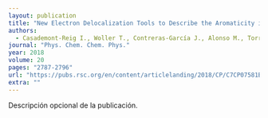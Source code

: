 ```yaml
---
layout: publication
title: "New Electron Delocalization Tools to Describe the Aromaticity in Porphyrinoids"
authors:
  - Casademont-Reig I., Woller T., Contreras-García J., Alonso M., Torrent-Sucarrat M., Matito E.
journal: "Phys. Chem. Chem. Phys."
year: 2018
volume: 20
pages: "2787-2796"
url: "https://pubs.rsc.org/en/content/articlelanding/2018/CP/C7CP07581B#!divAbstract"
extra: ""
---
```


Descripción opcional de la publicación.
